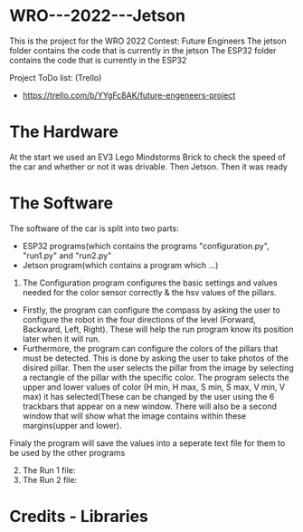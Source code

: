 # WRO---2022---Jetson

This is the project for the WRO 2022 Contest: Future Engineers
The jetson folder contains the code that is currently in the jetson
The ESP32 folder contains the code that is currently in the ESP32

Project ToDo list: (Trello)
  - https://trello.com/b/YYgFc8AK/future-engeneers-project

# The Hardware
At the start we used an EV3 Lego Mindstorms Brick to check the speed of the car and whether or not it was drivable.
Then Jetson. Then it was ready

# The Software
The software of the car is split into two parts:
 - ESP32 programs(which contains the programs "configuration.py", "run1.py" and "run2.py"
 - Jetson program(which contains a program which ...)

1) The Configuration program configures the basic settings and values needed for the color sensor correctly & the hsv values of the pillars.
 - Firstly, the program can configure the compass by asking the user to configure the robot in the four directions of the level (Forward, Backward, Left, Right). These will help the run program know its position later when it will run.
 - Furthermore, the program can configure the colors of the pillars that must be detected. This is done by asking the user to take photos of the disired pillar. Then the user selects the pillar from the image by selecting a rectangle of the pillar with the specific color. The program selects the upper and lower values of color (H min, H max, S min, S max, V min, V max) it has selected(These can be changed by the user using the 6 trackbars that appear on a new window. There will also be a second window that will show what the image contains within these margins(upper and lower).

Finaly the program will save the values into a seperate text file for them to be used by the other programs

2) The Run 1 file:
3) The Run 2 file:

# Credits - Libraries
